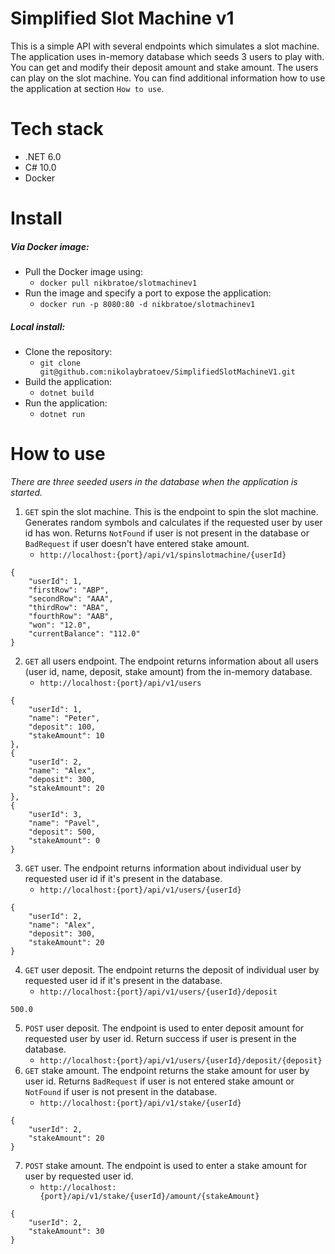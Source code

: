 # Simplified Slot Machine v1

This is a simple API with several endpoints which simulates a slot machine. The application uses in-memory database which seeds 3 users to play with. You can get and modify their deposit amount and stake amount. The users can play on the slot machine. You can find additional information how to use the application at section `How to use`.

# Tech stack

* .NET 6.0
* C# 10.0
* Docker

# Install

##### Via Docker image:
* Pull the Docker image using:
    * `docker pull nikbratoe/slotmachinev1`
* Run the image and specify a port to expose the application:
    * `docker run -p 8080:80 -d nikbratoe/slotmachinev1`

##### Local install:
* Clone the repository:
    * `git clone git@github.com:nikolaybratoev/SimplifiedSlotMachineV1.git`
* Build the application:
    * `dotnet build`
* Run the application:
    * `dotnet run`

# How to use
*There are three seeded users in the database when the application is started.*
1. `GET` spin the slot machine.
This is the endpoint to spin the slot machine. Generates random symbols and calculates if the requested user by user id has won. Returns `NotFound` if user is not present in the database or `BadRequest` if user doesn't have entered stake amount.
    * `http://localhost:{port}/api/v1/spinslotmachine/{userId}`
```
{
    "userId": 1,
    "firstRow": "ABP",
    "secondRow": "AAA",
    "thirdRow": "ABA",
    "fourthRow": "AAB",
    "won": "12.0",
    "currentBalance": "112.0"
}
```
2. `GET` all users endpoint.
The endpoint returns information about all users (user id, name, deposit, stake amount) from the in-memory database. 
    * `http://localhost:{port}/api/v1/users`
```
{
    "userId": 1,
    "name": "Peter",
    "deposit": 100,
    "stakeAmount": 10
},
{
    "userId": 2,
    "name": "Alex",
    "deposit": 300,
    "stakeAmount": 20
},
{
    "userId": 3,
    "name": "Pavel",
    "deposit": 500,
    "stakeAmount": 0
}
```
3. `GET` user.
The endpoint returns information about individual user by requested user id if it's present in the database.
    * `http://localhost:{port}/api/v1/users/{userId}`
```
{
    "userId": 2,
    "name": "Alex",
    "deposit": 300,
    "stakeAmount": 20
}
```
4. `GET` user deposit.
The endpoint returns the deposit of individual user by requested user id if it's present in the database.
    * `http://localhost:{port}/api/v1/users/{userId}/deposit`
```
500.0
```
5. `POST` user deposit.
The endpoint is used to enter deposit amount for requested user by user id. Return success if user is present in the database.
    * `http://localhost:{port}/api/v1/users/{userId}/deposit/{deposit}`
6. `GET` stake amount.
The endpoint returns the stake amount for user by user id. Returns `BadRequest` if user is not entered stake amount or `NotFound` if user is not present in the database.
    * `http://localhost:{port}/api/v1/stake/{userId}`
```
{
    "userId": 2,
    "stakeAmount": 20
}
```
7. `POST` stake amount.
The endpoint is used to enter a stake amount for user by requested user id.
    * `http://localhost:{port}/api/v1/stake/{userId}/amount/{stakeAmount}`
```
{
    "userId": 2,
    "stakeAmount": 30
}
```